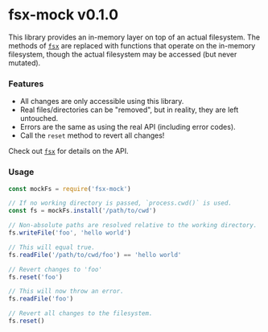 
# fsx-mock v0.1.0

This library provides an in-memory layer on top of an actual
filesystem. The methods of [`fsx`](https://github.com/aleclarson/fsx)
are replaced with functions that operate on the in-memory filesystem,
though the actual filesystem may be accessed (but never mutated).

### Features

- All changes are only accessible using this library.
- Real files/directories can be "removed", but in reality, they
are left untouched.
- Errors are the same as using the real API (including error codes).
- Call the `reset` method to revert all changes!

Check out [`fsx`](https://github.com/aleclarson/fsx) for details on the API.

### Usage

```js
const mockFs = require('fsx-mock')

// If no working directory is passed, `process.cwd()` is used.
const fs = mockFs.install('/path/to/cwd')

// Non-absolute paths are resolved relative to the working directory.
fs.writeFile('foo', 'hello world')

// This will equal true.
fs.readFile('/path/to/cwd/foo') == 'hello world'

// Revert changes to 'foo'
fs.reset('foo')

// This will now throw an error.
fs.readFile('foo')

// Revert all changes to the filesystem.
fs.reset()
```
